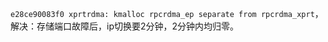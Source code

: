 `e28ce90083f0 xprtrdma: kmalloc rpcrdma_ep separate from rpcrdma_xprt`，解决：存储端口故障后，ip切换要2分钟，2分钟内均归零。
